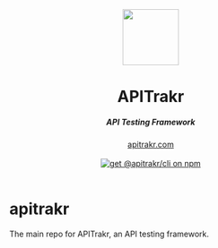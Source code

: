 <div align="center">
     <img src="https://github.com/apitrakr/apitrakr/assets/905984/968dd548-26ec-4e31-8423-f56a47229a7a" width=100 />
</div>
<div align="center">
    <h1 align="center">APITrakr</h1>
    <h5>API Testing Framework</h5>
</div> 

<div align="center">
  <a href="https://apitrakr.com?ref=github">apitrakr.com</a>
</div>
<br/>

<div align="center">
 <a href="https://www.npmjs.com/package/@apitrakr/cli" target="_blank">
      <img src="https://img.shields.io/npm/v/@apitrakr/cli?label=npm&style=flat" alt="get @apitrakr/cli on npm">
    </a>
</div>

<br/>


# apitrakr
The main repo for APITrakr, an API testing framework.
